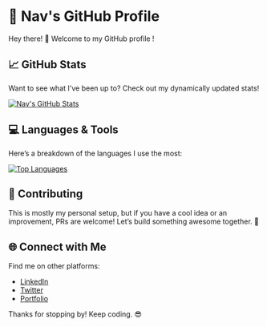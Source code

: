 # 🚀 Nav's GitHub Profile   

Hey there! 👋 Welcome to my GitHub profile !   

## 📈 GitHub Stats  

Want to see what I've been up to? Check out my dynamically updated stats!  

[![Nav's GitHub Stats](https://github-readme-stats.vercel.app/api?username=navneeth)](https://github.com/anuraghazra/github-readme-stats)  

## 💻 Languages & Tools  

Here’s a breakdown of the languages I use the most:  

[![Top Languages](https://github-readme-stats.vercel.app/api/top-langs/?username=navneeth&layout=compact&theme=radical)](https://github.com/anuraghazra/github-readme-stats)  


## 🤝 Contributing  

This is mostly my personal setup, but if you have a cool idea or an improvement, PRs are welcome! Let’s build something awesome together. 🚀  

## 🌐 Connect with Me  

Find me on other platforms:  

- [LinkedIn](https://www.linkedin.com/in/yourprofile)  
- [Twitter](https://twitter.com/yourtwitter)  
- [Portfolio](https://yourwebsite.com)  

Thanks for stopping by! Keep coding. 😎  
